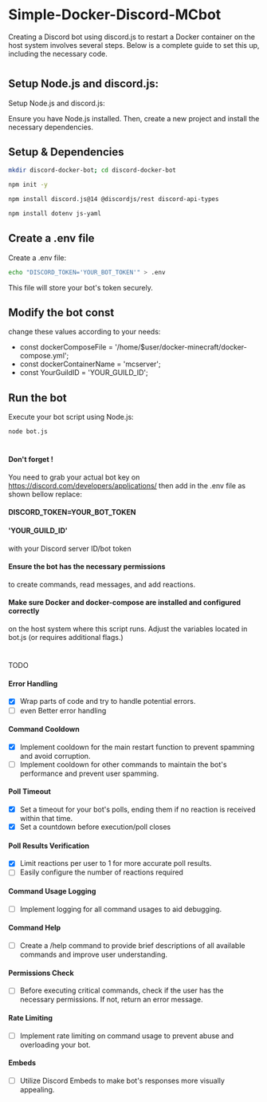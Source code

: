 # Simple-Docker-Discord-MCbot
Creating a Discord bot using discord.js to restart a Docker container on the host system involves several steps. Below is a complete guide to set this up, including the necessary code.


#

## Setup Node.js and discord.js: 

Setup Node.js and discord.js:

Ensure you have Node.js installed. Then, create a new project and install the necessary dependencies.
## Setup & Dependencies
```bash
mkdir discord-docker-bot; cd discord-docker-bot
```
```bash
npm init -y
```
```bash
npm install discord.js@14 @discordjs/rest discord-api-types
```
```bash
npm install dotenv js-yaml 
```

## Create a .env file

Create a .env file:
```bash
echo "DISCORD_TOKEN='YOUR_BOT_TOKEN'" > .env
```
This file will store your bot's token securely.
## Modify the bot const
change these values according to your needs: 

- const dockerComposeFile = '/home/$user/docker-minecraft/docker-compose.yml';
- const dockerContainerName = 'mcserver';
- const YourGuildID = 'YOUR_GUILD_ID';


## Run the bot
Execute your bot script using Node.js:

```bash
node bot.js
```
#
#### Don't forget !
You need to grab your actual bot key on https://discord.com/developers/applications/ then add in the .env file as shown bellow
replace:
#### DISCORD_TOKEN=YOUR_BOT_TOKEN

#### 'YOUR_GUILD_ID' 
with your Discord server ID/bot token

#### Ensure the bot has the necessary permissions
to create commands, read messages, and add reactions.
#### Make sure Docker and docker-compose are installed and configured correctly 
on the host system where this script runs.
Adjust the variables located in bot.js (or requires additional flags.)


#
TODO
#### Error Handling
- [x] Wrap parts of code and try to handle potential errors.
- [ ] even Better error handling

#### Command Cooldown
- [x] Implement cooldown for the main restart function to prevent spamming and avoid corruption.
- [ ] Implement cooldown for other commands to maintain the bot's performance and prevent user spamming.

####  Poll Timeout
- [x] Set a timeout for your bot's polls, ending them if no reaction is received within that time.
- [x] Set a countdown before execution/poll closes

#### Poll Results Verification
- [x] Limit reactions per user to 1 for more accurate poll results.
- [ ] Easily configure the number of reactions required

#### Command Usage Logging
- [ ] Implement logging for all command usages to aid debugging.

#### Command Help
- [ ] Create a /help command to provide brief descriptions of all available commands and improve user understanding.

#### Permissions Check
- [ ] Before executing critical commands, check if the user has the necessary permissions. If not, return an error message.

####  Rate Limiting
- [ ] Implement rate limiting on command usage to prevent abuse and overloading your bot.

####  Embeds
- [ ] Utilize Discord Embeds to make bot's responses more visually appealing.




